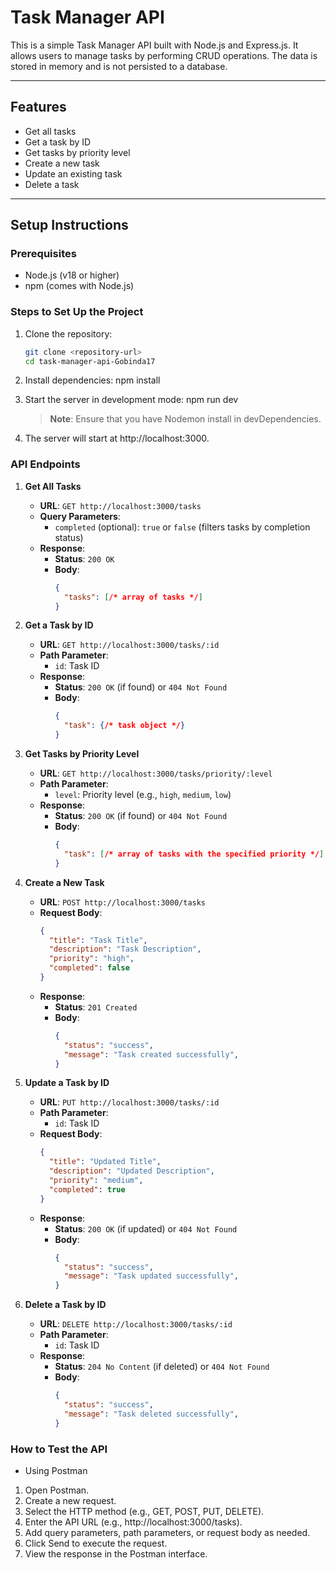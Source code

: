 # Task Manager API

This is a simple Task Manager API built with Node.js and Express.js. It allows users to manage tasks by performing CRUD operations. The data is stored in memory and is not persisted to a database.

---

## Features
- Get all tasks
- Get a task by ID
- Get tasks by priority level
- Create a new task
- Update an existing task
- Delete a task

---

## Setup Instructions

### Prerequisites
- Node.js (v18 or higher)
- npm (comes with Node.js)

### Steps to Set Up the Project
1. Clone the repository:
   ```bash
   git clone <repository-url>
   cd task-manager-api-Gobinda17

2. Install dependencies:
    npm install

3. Start the server in development mode:
    npm run dev
    > **Note**: Ensure that you have Nodemon install in devDependencies.

4. The server will start at http://localhost:3000.


### API Endpoints

1. **Get All Tasks**
   - **URL**: `GET http://localhost:3000/tasks`
   - **Query Parameters**:
     - `completed` (optional): `true` or `false` (filters tasks by completion status)
   - **Response**:
     - **Status**: `200 OK`
     - **Body**:
       ```json
       {
         "tasks": [/* array of tasks */]
       }
       ```

2. **Get a Task by ID**
   - **URL**: `GET http://localhost:3000/tasks/:id`
   - **Path Parameter**:
     - `id`: Task ID
   - **Response**:
     - **Status**: `200 OK` (if found) or `404 Not Found`
     - **Body**:
       ```json
       {
         "task": {/* task object */}
       }
       ```

3. **Get Tasks by Priority Level**
   - **URL**: `GET http://localhost:3000/tasks/priority/:level`
   - **Path Parameter**:
     - `level`: Priority level (e.g., `high`, `medium`, `low`)
   - **Response**:
     - **Status**: `200 OK` (if found) or `404 Not Found`
     - **Body**:
       ```json
       {
         "task": [/* array of tasks with the specified priority */]
       }
       ```

4. **Create a New Task**
   - **URL**: `POST http://localhost:3000/tasks`
   - **Request Body**:
     ```json
     {
       "title": "Task Title",
       "description": "Task Description",
       "priority": "high",
       "completed": false
     }
     ```
   - **Response**:
     - **Status**: `201 Created`
     - **Body**:
       ```json
       {
         "status": "success",
         "message": "Task created successfully",
       }
       ```

5. **Update a Task by ID**
   - **URL**: `PUT http://localhost:3000/tasks/:id`
   - **Path Parameter**:
     - `id`: Task ID
   - **Request Body**:
     ```json
     {
       "title": "Updated Title",
       "description": "Updated Description",
       "priority": "medium",
       "completed": true
     }
     ```
   - **Response**:
     - **Status**: `200 OK` (if updated) or `404 Not Found`
     - **Body**:
       ```json
       {
         "status": "success",
         "message": "Task updated successfully",
       }
       ```

6. **Delete a Task by ID**
   - **URL**: `DELETE http://localhost:3000/tasks/:id`
   - **Path Parameter**:
     - `id`: Task ID
   - **Response**:
     - **Status**: `204 No Content` (if deleted) or `404 Not Found`
     - **Body**:
       ```json
       {
         "status": "success",
         "message": "Task deleted successfully",
       }
       ```


### How to Test the API
 - Using Postman
1. Open Postman.
2. Create a new request.
3. Select the HTTP method (e.g., GET, POST, PUT, DELETE).
4. Enter the API URL (e.g., http://localhost:3000/tasks).
5. Add query parameters, path parameters, or request body as needed.
6. Click Send to execute the request.
7. View the response in the Postman interface.